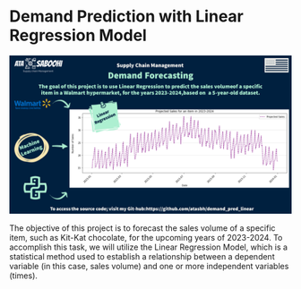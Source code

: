 # Demand Prediction with Linear Regression Model

![Alt text](https://github.com/atasbh/demand_pred_linear/blob/main/Demand_pred_Linear-1.png)

The objective of this project is to forecast the sales volume of a specific item, such as Kit-Kat chocolate, for the upcoming years of 2023-2024. To accomplish this task, we will utilize the Linear Regression Model, which is a statistical method used to establish a relationship between a dependent variable (in this case, sales volume) and one or more independent variables (times).
